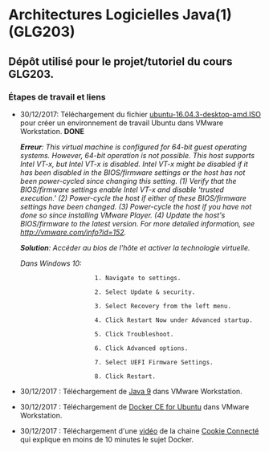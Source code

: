 # Architectures Logicielles Java(1) (GLG203)

## Dépôt utilisé pour le projet/tutoriel du cours GLG203.

### Étapes de travail et liens

- 30/12/2017: Téléchargement du fichier [ubuntu-16.04.3-desktop-amd.ISO](http://releases.ubuntu.com/16.04.3/ubuntu-16.04.3-desktop-amd64.iso?_ga=2.141958513.275425082.1514648910-708044463.1514648910) pour créer un environnement de travail Ubuntu dans VMware Workstation. **DONE**

    ***Erreur**: This virtual machine is configured for 64-bit guest operating systems. However, 64-bit operation is not possible.
    This host supports Intel VT-x, but Intel VT-x is disabled.
    Intel VT-x might be disabled if it has been disabled in the BIOS/firmware settings or the host has not been power-cycled since changing this setting.
    (1) Verify that the BIOS/firmware settings enable Intel VT-x and disable 'trusted execution.'
    (2) Power-cycle the host if either of these BIOS/firmware settings have been changed.
    (3) Power-cycle the host if you have not done so since installing VMware Player.
    (4) Update the host's BIOS/firmware to the latest version.
    For more detailed information, see http://vmware.com/info?id=152.*
    
    ***Solution**: Accéder au bios de l'hôte et activer la technologie virtuelle.* 

   *Dans Windows 10:*
```
                        1. Navigate to settings.

                        2. Select Update & security.

                        3. Select Recovery from the left menu.

                        4. Click Restart Now under Advanced startup.

                        5. Click Troubleshoot.

                        6. Click Advanced options.

                        7. Select UEFI Firmware Settings.

                        8. Click Restart.
```
    
- 30/12/2017  : Téléchargement de [Java 9](http://www.oracle.com/technetwork/java/javase/downloads/jdk9-downloads-3848520.html) dans VMware Workstation.

- 30/12/2017  : Téléchargement de [Docker CE for Ubuntu](https://docs.docker.com/engine/installation/linux/docker-ce/ubuntu/#upgrade-docker-ce) dans VMware Workstation.

- 30/12/2017  : Téléchargement d'une [vidéo](https://www.youtube.com/watch?v=caXHwYC3tq8&index=2&list=PLP0aqyZ5GFdlIIXhGEbJOndZUUqIppqED) de la chaine [Cookie Connecté](https://www.youtube.com/channel/UC5cs06DgLFeyLIF_II7lWCQ/about) qui explique en moins de 10 minutes le sujet Docker.
